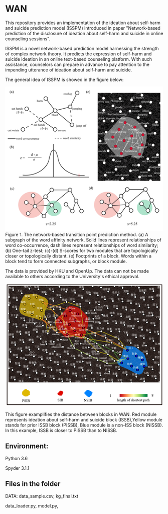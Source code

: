 # WAN
This repository provides an implementation of the ideation about self-harm and suicide prediction model (ISSPM) introduced in paper "Network-based prediction of the disclosure of ideation about self-harm and suicide in online counseling sessions".

ISSPM is a novel network-based prediction model harnessing the strength of complex network theory. It predicts the expression of self-harm and suicide ideation in an online text-based counseling platform. With such assistance, counselors can prepare in advance to pay attention to the impending utterance of ideation about self-harm and suicide.

The general idea of ISSPM is showed in the figure below:

![figure](https://github.com/zhongzhixu/WAN/blob/main/fig/figure2-01.jpg)
Figure 1. The network-based transition point prediction method. (a) A subgraph of the word affinity network. Solid lines represent relationships of word co-occurrence, dash lines represent relationships of word similarity; (b) One-tail z-test; (c)-(d) S-scores for two modules that are topologically closer or topologically distant. (e) Footprints of a block. Words within a block tend to form connected subgraphs, or block module. 

The data is provided by HKU and OpenUp. The data can not be made available to others according to the University's ethical approval.

![figure](https://github.com/zhongzhixu/WAN/blob/main/fig/figure3.png)

This figure examplifies the distance between blocks in WAN. Red module represents ideation about self-harm and suicide block (ISSB),Yellow module stands for prior ISSB block (PISSB), Blue module is a non-ISS block (NISSB). In this example, ISSB is closer to PISSB than to NISSB.

## Environment:
Python 3.6

Spyder 3.1.1

## Files in the folder
DATA: data_sample.csv,
kg_final.txt

data_loader.py,
model.py,
















